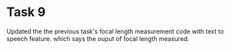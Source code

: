 # Task 9
Updated the the previous task's focal length measurement code with text to speech feature. which says the ouput of focal length measured.
